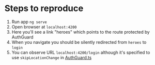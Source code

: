# Steps to reproduce

1. Run app `ng serve`
2. Open browser at `localhost:4200`
3. Here you'll see a link "heroes" which points to the route protected by AuthGuard
4. When you navigate you should be silently redirected from `heroes` to `login`
5. You can observe URL `localhost:4200/login` although it's specified to use `skipLocationChange` in [AuthGuard.ts](src/app/auth.guard.ts)
